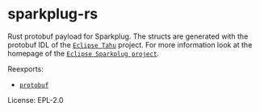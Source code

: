 # sparkplug-rs

Rust protobuf payload for Sparkplug.
The structs are generated with the protobuf IDL of the [`Eclipse Tahu`] project. For more information
look at the homepage of the [`Eclipse Sparkplug project`].

Reexports:
- [`protobuf`]

[`Eclipse Tahu`]: https://github.com/eclipse/tahu/blob/master/sparkplug_b/sparkplug_b.proto
[`Eclipse Sparkplug project`]: https://sparkplug.eclipse.org
[`protobuf`]: https://github.com/stepancheg/rust-protobuf/

License: EPL-2.0
